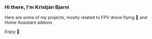 ### Hi there, I'm Kristján Bjarni

Here are some of my projects, mostly related to FPV drone flying 🚁 and Home Assistant addons

Enjoy 🤟

